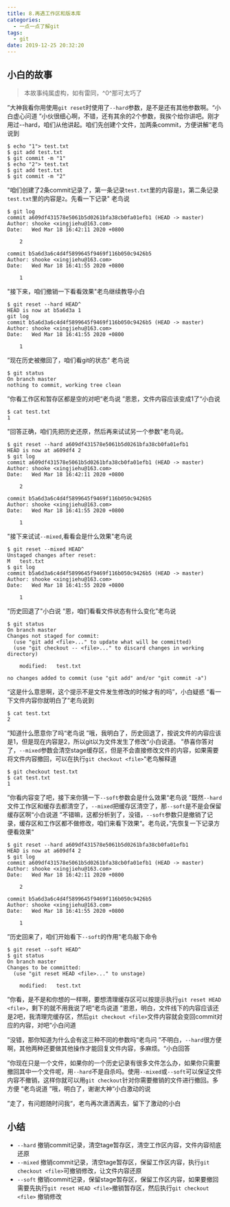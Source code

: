 ```yaml
---
title: 8.再遇工作区和版本库
categories:
  - 一点一点了解git
tags:
  - git
date: 2019-12-25 20:32:20
---
```

## 小白的故事

> 本故事纯属虚构，如有雷同，^0^那可太巧了

”大神我看你用使用`git reset`时使用了`--hard`参数，是不是还有其他参数啊。“小白虚心问道
”小伙很细心啊，不错，还有其余的2个参数，我挨个给你讲吧。刚才用过--hard，咱们从他讲起。咱们先创建个文件，加两条commit，方便讲解“老鸟说到
```
$ echo "1"> test.txt
$ git add test.txt
$ git commit -m "1"
$ echo "2"> test.txt
$ git add test.txt
$ git commit -m "2"

```
"咱们创建了2条commit记录了，第一条记录`test.txt`里的内容是`1`，第二条记录`test.txt`里的内容是`2`。先看一下记录" 老鸟说
```
$ git log
commit a609df431578e5061b5d0261bfa38cb0fa01efb1 (HEAD -> master)
Author: shooke <xingjiehu@163.com>
Date:   Wed Mar 18 16:42:11 2020 +0800

    2

commit b5a6d3a6c4d4f5899645f9469f116b050c9426b5
Author: shooke <xingjiehu@163.com>
Date:   Wed Mar 18 16:41:55 2020 +0800

    1
```
"接下来，咱们撤销一下看看效果"老鸟继续教导小白
```
$ git reset --hard HEAD^
HEAD is now at b5a6d3a 1
git log
commit b5a6d3a6c4d4f5899645f9469f116b050c9426b5 (HEAD -> master)
Author: shooke <xingjiehu@163.com>
Date:   Wed Mar 18 16:41:55 2020 +0800

    1

```
”现在历史被撤回了，咱们看git的状态“ 老鸟说
```
$ git status
On branch master
nothing to commit, working tree clean
```
”你看工作区和暂存区都是空的对吧“老鸟说
”恩恩，文件内容应该变成1了“小白说
```
$ cat test.txt
1
```
"回答正确，咱们先把历史还原，然后再来试试另一个参数"老鸟说。
```
$ git reset --hard a609df431578e5061b5d0261bfa38cb0fa01efb1
HEAD is now at a609df4 2
$ git log
commit a609df431578e5061b5d0261bfa38cb0fa01efb1 (HEAD -> master)
Author: shooke <xingjiehu@163.com>
Date:   Wed Mar 18 16:42:11 2020 +0800

    2

commit b5a6d3a6c4d4f5899645f9469f116b050c9426b5
Author: shooke <xingjiehu@163.com>
Date:   Wed Mar 18 16:41:55 2020 +0800

    1

```
"接下来试试`--mixed`,看看会是什么效果"老鸟说
```
$ git reset --mixed HEAD^
Unstaged changes after reset:
M	test.txt
$ git log
commit b5a6d3a6c4d4f5899645f9469f116b050c9426b5 (HEAD -> master)
Author: shooke <xingjiehu@163.com>
Date:   Wed Mar 18 16:41:55 2020 +0800

    1
```
"历史回退了"小白说
“恩，咱们看看文件状态有什么变化”老鸟说
```
$ git status
On branch master
Changes not staged for commit:
  (use "git add <file>..." to update what will be committed)
  (use "git checkout -- <file>..." to discard changes in working directory)

	modified:   test.txt

no changes added to commit (use "git add" and/or "git commit -a")

```
“这是什么意思啊，这个提示不是文件发生修改的时候才有的吗”，小白疑惑
“看一下文件内容你就明白了”老鸟说到
```
$ cat test.txt 
2
```
”知道什么愿意你了吗“老鸟说
”哦，我明白了，历史回退了，按说文件的内容应该是1，但是现在内容是2，所以git以为文件发生了修改“小白说道。
”恭喜你答对了，`--mixed`参数会清空stage缓存区，但是不会直接修改文件的内容，如果需要将文件内容撤回，可以在执行`git checkout <file>`“老鸟解释道
```
$ git checkout test.txt
$ cat test.txt
1
```

”你看内容变了吧，接下来你猜一下`--soft`参数会是什么效果“老鸟说
”既然`--hard`文件工作区和缓存去都清空了，`--mixed`把缓存区清空了，那`--soft`是不是会保留缓存区啊“小白说道
”不错嘛，这都分析到了，没错，`--soft`参数只是撤销了记录，缓存区和工作区都不做修改，咱们来看下效果“。老鸟说，”先恢复一下记录方便看效果“
```
$ git reset --hard a609df431578e5061b5d0261bfa38cb0fa01efb1
HEAD is now at a609df4 2
$ git log
commit a609df431578e5061b5d0261bfa38cb0fa01efb1 (HEAD -> master)
Author: shooke <xingjiehu@163.com>
Date:   Wed Mar 18 16:42:11 2020 +0800

    2

commit b5a6d3a6c4d4f5899645f9469f116b050c9426b5
Author: shooke <xingjiehu@163.com>
Date:   Wed Mar 18 16:41:55 2020 +0800

    1

```
”历史回来了，咱们开始看下`--soft`的作用“老鸟敲下命令
```
$ git reset --soft HEAD^
$ git status
On branch master
Changes to be committed:
  (use "git reset HEAD <file>..." to unstage)

	modified:   test.txt

```
”你看，是不是和你想的一样啊，要想清理缓存区可以按提示执行`git reset HEAD <file>`，剩下的就不用我说了吧“老鸟说道
”恩恩，明白，文件线下的内容应该还是2吧，我清理完缓存区，然后`git checkout <file>`文件内容就会变回commit对应的内容，对吧“小白问道

”没错，那你知道为什么会有这三种不同的参数吗“老鸟问
”不明白，`--hard`很方便啊，其他两种还要做其他操作才能回复文件内容，多麻烦。“小白回答

”你现在只是一个文件，如果你的一个历史记录有很多文件怎么办，如果你只需要撤回其中一个文件呢，用`--hard`不是自杀吗。使用`--mixed`或`--soft`可以保证文件内容不撤销，这样你就可以用`git checkout`针对你需要撤销的文件进行撤回。多方便 “老鸟说道
”哦，明白了，谢谢大神“小白激动的说

”走了，有问题随时问我“，老鸟再次潇洒离去，留下了激动的小白



## 小结
- `--hard` 撤销commit记录，清空tage暂存区，清空工作区内容，文件内容彻底还原
- `--mixed` 撤销commit记录，清空tage暂存区，保留工作区内容，执行`git checkout <file>`可撤销修改，让文件内容还原
- `--soft` 撤销commit记录，保留stage暂存区，保留工作区内容，如果要撤回需要先执行`git reset HEAD <file>`撤销暂存区，然后执行`git checkout <file>` 撤销修改
